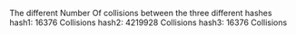 The different Number Of collisions between the three different hashes
hash1: 16376 Collisions
hash2: 4219928 Collisions
hash3: 16376 Collisions
